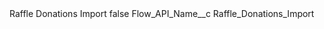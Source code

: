<?xml version="1.0" encoding="UTF-8"?>
<CustomMetadata xmlns="http://soap.sforce.com/2006/04/metadata" xmlns:xsi="http://www.w3.org/2001/XMLSchema-instance" xmlns:xsd="http://www.w3.org/2001/XMLSchema">
    <label>Raffle Donations Import</label>
    <protected>false</protected>
    <values>
        <field>Flow_API_Name__c</field>
        <value xsi:type="xsd:string">Raffle_Donations_Import</value>
    </values>
</CustomMetadata>
